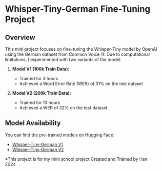 # Whisper-Tiny-German Fine-Tuning Project

## Overview
This mini project focuses on fine-tuning the Whisper-Tiny model by OpenAI using the German dataset from Common Voice 11. Due to computational limitations, I experimented with two variants of the model:

1. **Model V1 (100k Train Data):**
   - Trained for 3 hours
   - Achieved a Word Error Rate (WER) of 31% on the test dataset

2. **Model V2 (200k Train Data):**
   - Trained for 10 hours
   - Achieved a WER of 32% on the test dataset

## Model Availability
You can find the pre-trained models on Hugging Face:

- [Whisper-Tiny-German V1](https://huggingface.co/LiquAId/whisper-tiny-german-HanNeurAI)
- [Whisper-Tiny-German V2](https://huggingface.co/LiquAId/whisper-tiny-german-V2-HanNeurAI)

*This project is for my mini school project
Created and Trained by Han 2024
